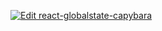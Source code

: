 [![Edit react-globalstate-capybara](https://codesandbox.io/static/img/play-codesandbox.svg)](https://codesandbox.io/s/j35x6p09ww)
